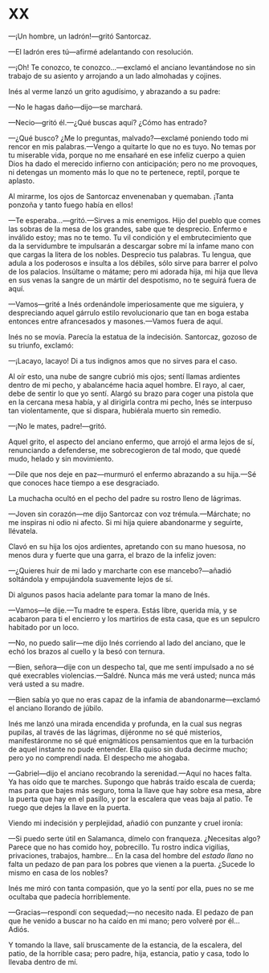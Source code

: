 # XX

—¡Un hombre, un ladrón!—gritó Santorcaz.

—El ladrón eres tú—afirmé adelantando con resolución.

—¡Oh! Te conozco, te conozco…—exclamó el anciano levantándose no sin trabajo de
su asiento y arrojando a un lado almohadas y cojines.

Inés al verme lanzó un grito agudísimo, y abrazando a su padre:

—No le hagas daño—dijo—se marchará.

—Necio—gritó él.—¿Qué buscas aquí? ¿Cómo has entrado?

—¿Qué busco? ¿Me lo preguntas, malvado?—exclamé poniendo todo mi rencor en mis
palabras.—Vengo a quitarte lo que no es tuyo. No temas por tu miserable vida,
porque no me ensañaré en ese infeliz cuerpo a quien Dios ha dado el merecido
infierno con anticipación; pero no me provoques, ni detengas un momento más lo
que no te pertenece, reptil, porque te aplasto.

Al mirarme, los ojos de Santorcaz envenenaban y quemaban. ¡Tanta ponzoña
y tanto fuego había en ellos!

—Te esperaba…—gritó.—Sirves a mis enemigos. Hijo del pueblo que comes las
sobras de la mesa de los grandes, sabe que te desprecio. Enfermo e inválido
estoy; mas no te temo. Tu vil condición y el embrutecimiento que da la
servidumbre te impulsarán a descargar sobre mí la infame mano con que cargas la
litera de los nobles. Desprecio tus palabras. Tu lengua, que adula a los
poderosos e insulta a los débiles, sólo sirve para barrer el polvo de los
palacios. Insúltame o mátame; pero mi adorada hija, mi hija que lleva en sus
venas la sangre de un mártir del despotismo, no te seguirá fuera de aquí.

—Vamos—grité a Inés ordenándole imperiosamente que me siguiera, y despreciando
aquel gárrulo estilo revolucionario que tan en boga estaba entonces entre
afrancesados y masones.—Vamos fuera de aquí.

Inés no se movía. Parecía la estatua de la indecisión. Santorcaz, gozoso de su
triunfo, exclamó:

—¡Lacayo, lacayo! Di a tus indignos amos que no sirves para el caso.

Al oír esto, una nube de sangre cubrió mis ojos; sentí llamas ardientes dentro
de mi pecho, y abalancéme hacia aquel hombre. El rayo, al caer, debe de sentir
lo que yo sentí. Alargó su brazo para coger una pistola que en la cercana mesa
había, y al dirigirla contra mi pecho, Inés se interpuso tan violentamente, que
si dispara, hubiérala muerto sin remedio.

—¡No le mates, padre!—gritó.

Aquel grito, el aspecto del anciano enfermo, que arrojó el arma lejos de sí,
renunciando a defenderse, me sobrecogieron de tal modo, que quedé mudo, helado
y sin movimiento.

—Dile que nos deje en paz—murmuró el enfermo abrazando a su hija.—Sé que
conoces hace tiempo a ese desgraciado.

La muchacha ocultó en el pecho del padre su rostro lleno de lágrimas.

—Joven sin corazón—me dijo Santorcaz con voz trémula.—Márchate; no me inspiras
ni odio ni afecto. Si mi hija quiere abandonarme y seguirte, llévatela.

Clavó en su hija los ojos ardientes, apretando con su mano huesosa, no menos
dura y fuerte que una garra, el brazo de la infeliz joven:

—¿Quieres huir de mi lado y marcharte con ese mancebo?—añadió soltándola
y empujándola suavemente lejos de sí.

Di algunos pasos hacia adelante para tomar la mano de Inés.

—Vamos—le dije.—Tu madre te espera. Estás libre, querida mía, y se acabaron
para ti el encierro y los martirios de esta casa, que es un sepulcro habitado
por un loco.

—No, no puedo salir—me dijo Inés corriendo al lado del anciano, que le echó los
brazos al cuello y la besó con ternura.

—Bien, señora—dije con un despecho tal, que me sentí impulsado a no sé qué
execrables violencias.—Saldré. Nunca más me verá usted; nunca más verá usted
a su madre.

—Bien sabía yo que no eras capaz de la infamia de abandonarme—exclamó el
anciano llorando de júbilo.

Inés me lanzó una mirada encendida y profunda, en la cual sus negras pupilas,
al través de las lágrimas, dijéronme no sé qué misterios, manifestáronme no sé
qué enigmáticos pensamientos que en la turbación de aquel instante no pude
entender. Ella quiso sin duda decirme mucho; pero yo no comprendí nada. El
despecho me ahogaba.

—Gabriel—dijo el anciano recobrando la serenidad.—Aquí no haces falta. Ya has
oído que te marches. Supongo que habrás traído escala de cuerda; mas para que
bajes más seguro, toma la llave que hay sobre esa mesa, abre la puerta que hay
en el pasillo, y por la escalera que veas baja al patio. Te ruego que dejes la
llave en la puerta.

Viendo mi indecisión y perplejidad, añadió con punzante y cruel ironía:

—Si puedo serte útil en Salamanca, dímelo con franqueza. ¿Necesitas algo?
Parece que no has comido hoy, pobrecillo. Tu rostro indica vigilias,
privaciones, trabajos, hambre… En la casa del hombre del *estado llano* no
falta un pedazo de pan para los pobres que vienen a la puerta. ¿Sucede lo mismo
en casa de los nobles?

Inés me miró con tanta compasión, que yo la sentí por ella, pues no se me
ocultaba que padecía horriblemente.

—Gracias—respondí con sequedad;—no necesito nada. El pedazo de pan que he
venido a buscar no ha caído en mi mano; pero volveré por él… Adiós.

Y tomando la llave, salí bruscamente de la estancia, de la escalera, del patio,
de la horrible casa; pero padre, hija, estancia, patio y casa, todo lo llevaba
dentro de mí.
